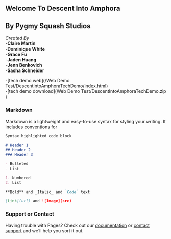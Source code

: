 ## Welcome To Descent Into Amphora

## By Pygmy Squash Studios

_Created By_ <br>
-**Claire Martin** <br>
-**Dominique White** <br>
-**Grace Fu** <br>
-**Jaden Huang** <br>
-**Jenn Benkovich** <br>
-**Sasha Schneider**


-[tech demo web](/Web Demo Test/DescentIntoAmphoraTechDemo/index.html) <br>
-[tech demo download](Web Demo Test/DescentIntoAmphoraTechDemo.zip )



### Markdown

Markdown is a lightweight and easy-to-use syntax for styling your writing. It includes conventions for

```markdown
Syntax highlighted code block

# Header 1
## Header 2
### Header 3

- Bulleted
- List

1. Numbered
2. List

**Bold** and _Italic_ and `Code` text

[Link](url) and ![Image](src)
```

### Support or Contact

Having trouble with Pages? Check out our [documentation](https://docs.github.com/categories/github-pages-basics/) or [contact support](https://support.github.com/contact) and we’ll help you sort it out.
